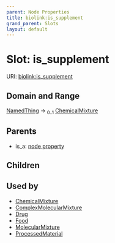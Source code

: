 ```yaml
---
parent: Node Properties
title: biolink:is_supplement
grand_parent: Slots
layout: default
---
```


# Slot: is_supplement




URI: [biolink:is_supplement](https://w3id.org/biolink/vocab/is_supplement)

## Domain and Range

[NamedThing](NamedThing.md) ->  <sub>0..1</sub> [ChemicalMixture](ChemicalMixture.md)

## Parents

 *  is_a: [node property](node_property.md)

## Children


## Used by

 * [ChemicalMixture](ChemicalMixture.md)
 * [ComplexMolecularMixture](ComplexMolecularMixture.md)
 * [Drug](Drug.md)
 * [Food](Food.md)
 * [MolecularMixture](MolecularMixture.md)
 * [ProcessedMaterial](ProcessedMaterial.md)
